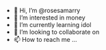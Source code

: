 - 👋 Hi, I’m @rosesamarry
- 👀 I’m interested in money
- 🌱 I’m currently learning idol
- 💞️ I’m looking to collaborate on 
- 📫 How to reach me ...

<!---
rosesamarry/rosesamarry is a ✨ special ✨ repository because its `README.md` (this file) appears on your GitHub profile.
You can click the Preview link to take a look at your changes.
--->
